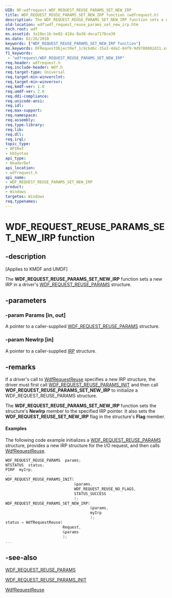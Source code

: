 ```yaml
---
UID: NF:wdfrequest.WDF_REQUEST_REUSE_PARAMS_SET_NEW_IRP
title: WDF_REQUEST_REUSE_PARAMS_SET_NEW_IRP function (wdfrequest.h)
description: The WDF_REQUEST_REUSE_PARAMS_SET_NEW_IRP function sets a new IRP in a driver's WDF_REQUEST_REUSE_PARAMS structure.
old-location: wdf\wdf_request_reuse_params_set_new_irp.htm
tech.root: wdf
ms.assetid: 3a18ec1b-be02-418a-8a38-deca7178ce30
ms.date: 02/26/2018
keywords: ["WDF_REQUEST_REUSE_PARAMS_SET_NEW_IRP function"]
ms.keywords: DFRequestObjectRef_1c9cbd6c-35a3-4de2-84f9-9d9788002d31.xml, WDF_REQUEST_REUSE_PARAMS_SET_NEW_IRP, WDF_REQUEST_REUSE_PARAMS_SET_NEW_IRP function, kmdf.wdf_request_reuse_params_set_new_irp, wdf.wdf_request_reuse_params_set_new_irp, wdfrequest/WDF_REQUEST_REUSE_PARAMS_SET_NEW_IRP
f1_keywords:
 - "wdfrequest/WDF_REQUEST_REUSE_PARAMS_SET_NEW_IRP"
req.header: wdfrequest.h
req.include-header: Wdf.h
req.target-type: Universal
req.target-min-winverclnt: 
req.target-min-winversvr: 
req.kmdf-ver: 1.0
req.umdf-ver: 2.0
req.ddi-compliance: 
req.unicode-ansi: 
req.idl: 
req.max-support: 
req.namespace: 
req.assembly: 
req.type-library: 
req.lib: 
req.dll: 
req.irql: 
topic_type:
- APIRef
- kbSyntax
api_type:
- HeaderDef
api_location:
- wdfrequest.h
api_name:
- WDF_REQUEST_REUSE_PARAMS_SET_NEW_IRP
product:
- Windows
targetos: Windows
req.typenames: 
---
```


# WDF_REQUEST_REUSE_PARAMS_SET_NEW_IRP function


## -description


<p class="CCE_Message">[Applies to KMDF and UMDF]</p>

The <b>WDF_REQUEST_REUSE_PARAMS_SET_NEW_IRP</b> function sets a new IRP in a driver's <a href="https://docs.microsoft.com/windows-hardware/drivers/ddi/wdfrequest/ns-wdfrequest-_wdf_request_reuse_params">WDF_REQUEST_REUSE_PARAMS</a> structure.


## -parameters




### -param Params [in, out]

A pointer to a caller-supplied <a href="https://docs.microsoft.com/windows-hardware/drivers/ddi/wdfrequest/ns-wdfrequest-_wdf_request_reuse_params">WDF_REQUEST_REUSE_PARAMS</a> structure.


### -param NewIrp [in]

A pointer to a caller-supplied <a href="https://docs.microsoft.com/windows-hardware/drivers/ddi/wdm/ns-wdm-_irp">IRP</a> structure.


## -remarks



If a driver's call to <a href="https://docs.microsoft.com/windows-hardware/drivers/ddi/wdfrequest/nf-wdfrequest-wdfrequestreuse">WdfRequestReuse</a> specifies a new IRP structure, the driver must first call <a href="https://docs.microsoft.com/windows-hardware/drivers/ddi/wdfrequest/nf-wdfrequest-wdf_request_reuse_params_init">WDF_REQUEST_REUSE_PARAMS_INIT</a> and then call <b>WDF_REQUEST_REUSE_PARAMS_SET_NEW_IRP</b> to initialize a WDF_REQUEST_REUSE_PARAMS structure.

The <b>WDF_REQUEST_REUSE_PARAMS_SET_NEW_IRP</b> function sets the structure's <b>NewIrp</b> member to the specified IRP pointer. It also sets the <b>WDF_REQUEST_REUSE_SET_NEW_IRP</b> flag in the structure's <b>Flag</b> member.


#### Examples

The following code example initializes a <a href="https://docs.microsoft.com/windows-hardware/drivers/ddi/wdfrequest/ns-wdfrequest-_wdf_request_reuse_params">WDF_REQUEST_REUSE_PARAMS</a> structure, provides a new IRP structure for the I/O request, and then calls <a href="https://docs.microsoft.com/windows-hardware/drivers/ddi/wdfrequest/nf-wdfrequest-wdfrequestreuse">WdfRequestReuse</a>.

```cpp
WDF_REQUEST_REUSE_PARAMS  params;
NTSTATUS  status;
PIRP  myIrp;
...
WDF_REQUEST_REUSE_PARAMS_INIT(
                              &params,
                              WDF_REQUEST_REUSE_NO_FLAGS,
                              STATUS_SUCCESS
                              );
WDF_REQUEST_REUSE_PARAMS_SET_NEW_IRP(
                                     &params,
                                     myIrp
                                     );
status = WdfRequestReuse(
                         Request,
                         &params
                         );
...
```



## -see-also




<a href="https://docs.microsoft.com/windows-hardware/drivers/ddi/wdfrequest/ns-wdfrequest-_wdf_request_reuse_params">WDF_REQUEST_REUSE_PARAMS</a>



<a href="https://docs.microsoft.com/windows-hardware/drivers/ddi/wdfrequest/nf-wdfrequest-wdf_request_reuse_params_init">WDF_REQUEST_REUSE_PARAMS_INIT</a>



<a href="https://docs.microsoft.com/windows-hardware/drivers/ddi/wdfrequest/nf-wdfrequest-wdfrequestreuse">WdfRequestReuse</a>
 

 

